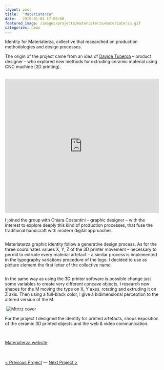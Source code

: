 ```yaml
---
layout: post
title:  "Materiaterza"
date:   2015-01-01 17:00:00
featured_image: /images/projects/materiaterza/materiaterza.gif
categories: news
---
```


Identity for Materiaterza, collective that researched on production methodologies and design processes.

The origin of the project came from an idea of <a href="http://davidetuberga.it/works">Davide Tuberga</a> – product designer – who explored new methods for extruding ceramic material using CNC machine (3D printing).

<img src="http://payload399.cargocollective.com/1/10/325579/10282961/IMGP0924.JPG" alt="">

<img src="http://payload399.cargocollective.com/1/10/325579/10282961/IMGP0929.JPG" alt="">

<iframe src="https://player.vimeo.com/video/140449058?color=e74c3c&title=0&byline=0&portrait=0" width="100%" height="440" frameborder="0" webkitallowfullscreen mozallowfullscreen allowfullscreen></iframe>

<br>

I joined the group with Chiara Costantini – graphic designer – with the interest to explore deeply this kind of production processes, that fuse the traditional handicraft with modern digital approaches.

<img src="http://payload399.cargocollective.com/1/10/325579/10282961/IMG_1279_o.JPG" alt="">

Materiaterza graphic identity follow a generative design process. As for the three coordinates values X, Y, Z of the 3D printer movement – necessary to permit to extrude every material artefact – a similar process is implemented in the typography variations procedure of the logo. I decided to use as picture element the first letter of the collective name.

<img src="http://41.media.tumblr.com/334d3497d9d96208f5f670da517eddec/tumblr_ndskl6YGjI1thir10o1_1280.jpg" alt="">

In the same way as using the 3D printer software is possible change just some variables to create very different concave objects, I research new shapes for the M moving the type on X, Y axes, rotating and extruding it on Z axis. Then using a full-black color, I give a bidimensional perception to the altered version of the M.

<img src="http://payload399.cargocollective.com/1/10/325579/10282961/2.png" alt="">

<img src="http://payload399.cargocollective.com/1/10/325579/10282961/7.png" alt="Mtrtrz cover">

<img src="http://payload399.cargocollective.com/1/10/325579/10282961/2.10.gif" alt="">

<!--
In the end I create a pattern that imitates the ceramic extruded form, and I used it in different context (printed communication artifacts, graphic on the web).

<img src="http://payload399.cargocollective.com/1/10/325579/10282961/3.1.jpg" alt="">
<br> -->
For the project I designed the identity for printed artefacts, shops exposition of the ceramic 3D printed objects and the web & video communication.

<br>

<a href="http://materiaterza.com/" target="_blank" class="button">Materiaterza website</a>

<br>
<br>
<a href="http://fabriziogoglia.com//news/2015/06/01/Venice-Forward-Future.html">< Previous Project</a> — <a href="http://fabriziogoglia.com//news/2014/11/01/Ships-Aquarium.html">Next Project ></a>
